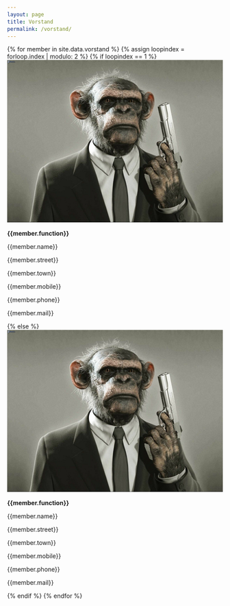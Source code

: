 ```yaml
---
layout: page
title: Vorstand
permalink: /vorstand/
---
```

<div class ="col-md-12">
{% for member in site.data.vorstand  %}
  {% assign loopindex = forloop.index | modulo: 2 %}
  {% if loopindex == 1 %}
  <div class="row">
    <div class="col-md-3 vorstand-img-container">
      <img src="/images/vorstand/default.jpg" alt="HTML5 Icon" class="vorstand-img">
    </div>
	<div class="col-md-3 vorstand">
    <p style="text-align: left"><strong>{{member.function}}</strong></p>
    <p>{{member.name}}</p>
    <p>{{member.street}}</p>
    <p>{{member.town}}</p>
    <p>{{member.mobile}}</p>
    <p>{{member.phone}}</p>
    <p>{{member.mail}}</p>
    </div>
  {% else %}
  <div class="col-md-3 vorstand-img-container">
    <img src="/images/vorstand/default.jpg" alt="HTML5 Icon"  class="vorstand-img">
  </div>
    <div class="col-md-3 vorstand">
    <p style="text-align: left"><strong>{{member.function}}</strong></p>
    <p>{{member.name}}</p>
    <p>{{member.street}}</p>
    <p>{{member.town}}</p>
    <p>{{member.mobile}}</p>
    <p>{{member.phone}}</p>
    <p>{{member.mail}}</p>
    </div>
  </div>
  {% endif %}
{% endfor %}
</div>



